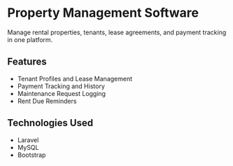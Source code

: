 # Property Management Software

Manage rental properties, tenants, lease agreements, and payment tracking in one platform.

## Features
- Tenant Profiles and Lease Management
- Payment Tracking and History
- Maintenance Request Logging
- Rent Due Reminders

## Technologies Used
- Laravel
- MySQL
- Bootstrap
